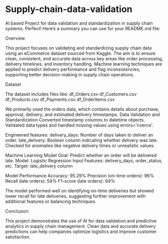 # Supply-chain-data-validation
AI based Project for data validation and standardization in supply chain systems.
Perfect! Here’s a summary you can use for your README.md file:

Overview

This project focuses on validating and standardizing supply chain data using an eCommerce dataset sourced from Kaggle. The aim is to ensure clean, consistent, and accurate data across key areas like order processing, delivery timelines, and inventory handling. Machine learning techniques are applied to predict delivery performance and flag inconsistencies, supporting better decision-making in supply chain operations.

Dataset

The dataset includes files like:
df_Orders.csv
df_Customers.csv
df_Products.csv
df_Payments.csv
df_OrderItems.csv

We primarily used the orders data, which contains details about purchase, approval, delivery, and estimated delivery timestamps.
Data Validation and Standardization Converted timestamp columns to datetime objects.
Validated data types and handled missing values using errors='coerce'.

Engineered features:
delivery_days: Number of days taken to deliver an order.
late_delivery: Boolean column indicating whether delivery was late.
Checked for anomalies like negative delivery times or unrealistic values.

Machine Learning Model
Goal: Predict whether an order will be delivered late.
Model: Logistic Regression
Input Features: delivery_days, order_status, etc.
Target: late_delivery column

Model Performance
Accuracy: 95.29%
Precision (on-time orders): 96%
Recall (late orders): 54%
F1-score (late orders): 64%

The model performed well on identifying on-time deliveries but showed lower recall for late deliveries, suggesting further improvement with additional features or balancing techniques.

Conclusion

This project demonstrates the use of AI for data validation and predictive analytics in supply chain management. Clean data and accurate delivery predictions can help companies optimize logistics and improve customer satisfaction.
